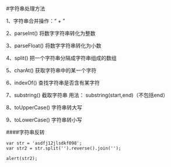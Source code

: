 #字符串处理方法

1、字符串合并操作：“ + ”

2、parseInt() 将数字字符串转化为整数

3、parseFloat() 将数字字符串转化为小数

4、split() 把一个字符串分隔成字符串组成的数组

5、charAt() 获取字符串中的某一个字符

6、indexOf() 查找字符串是否含有某字符

7、substring() 截取字符串 用法： substring(start,end)（不包括end）

8、toUpperCase() 字符串转大写

9、toLowerCase() 字符串转小写

####字符串反转

```
var str = 'asdfj12jlsdkf098';
var str2 = str.split('').reverse().join('');

alert(str2);
```